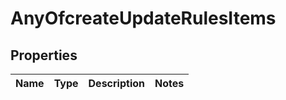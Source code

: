 # AnyOfcreateUpdateRulesItems

## Properties
Name | Type | Description | Notes
------------ | ------------- | ------------- | -------------
